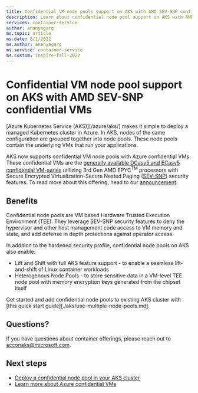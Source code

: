 ```yaml
---
title: Confidential VM node pools support on AKS with AMD SEV-SNP confidential VMs
description: Learn about confidential node pool support on AKS with AMD SEV-SNP confidential VMs 
services: container-service
author: ananyagarg
ms.topic: article
ms.date: 8/1/2022
ms.author: ananyagarg
ms.service: container-service
ms.custom: inspire-fall-2022
---
```


# Confidential VM node pool support on AKS with AMD SEV-SNP confidential VMs

[Azure Kubernetes Service (AKS)][/azure/aks/]  makes it simple to deploy a managed Kubernetes cluster in Azure. In AKS, nodes of the same configuration are grouped together into node pools. These node pools contain the underlying VMs that run your applications. 

AKS now supports confidential VM node pools with Azure confidential VMs. These confidential VMs are the [generally available DCasv5 and ECasv5 confidential VM-series](https://aka.ms/AMD-ACC-VMs-GA-Inspire-2022) utilizing 3rd Gen AMD EPYC<sup>TM</sup> processors with Secure Encrypted Virtualization-Secure Nested Paging ([SEV-SNP](https://www.amd.com/en/technologies/infinity-guard)) security features. To read more about this offering, head to our [announcement](https://aka.ms/ACC-AKS-AMD-SEV-SNP-Preview-Blog).

## Benefits
Confidential node pools are VM based Hardware Trusted Execution Environment (TEE). They leverage SEV-SNP security features to deny the hypervisor and other host management code access to VM memory and state, and add defense in depth protections against operator access.

In addition to the hardened security profile, confidential node pools on AKS also enable:

- Lift and Shift with full AKS feature support - to enable a seamless lift-and-shift of Linux container workloads
- Heterogenous Node Pools - to store sensitive data in a VM-level TEE node pool with memory encryption keys generated from the chipset itself

Get started and add confidential node pools to existing AKS cluster with [this quick start guide][./aks/use-multiple-node-pools.md].  

## Questions?

If you have questions about container offerings, please reach out to <acconaks@microsoft.com>.

## Next steps

- [Deploy a confidential node pool in your AKS cluster](https://aka.ms/add-a-confidential-node-pool-in-aks)
- [Learn more about Azure confidential VMs](./confidential-vm-overview.md)
